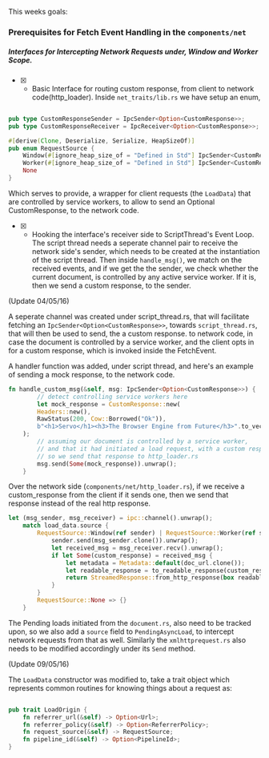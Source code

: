 
This weeks goals:

### Prerequisites for Fetch Event Handling in the `components/net`

##### Interfaces for Intercepting Network Requests under, Window and Worker Scope.

- [X] - Basic Interface for routing custom response, from client to network code(http_loader). Inside `net_traits/lib.rs` we have setup an enum,

```rust

pub type CustomResponseSender = IpcSender<Option<CustomResponse>>;
pub type CustomResponseReceiver = IpcReceiver<Option<CustomResponse>>;

#[derive(Clone, Deserialize, Serialize, HeapSizeOf)]
pub enum RequestSource {
    Window(#[ignore_heap_size_of = "Defined in Std"] IpcSender<CustomResponseSender>),
    Worker(#[ignore_heap_size_of = "Defined in Std"] IpcSender<CustomResponseSender>),
    None
}

```

Which serves to provide, a wrapper for client requests (the `LoadData`) that are controlled by service workers, to allow to send an Optional CustomResponse, to the network code.


- [X] - Hooking the interface's receiver side to ScriptThread's Event Loop. The script thread needs a seperate channel pair to receive the network side's sender, which needs to be created at the instantiation of the script thread. Then inside `handle_msg()`, we match on the received events, and if we get the the sender, we check whether the current document, is controlled by any active service worker. If it is, then we send a custom response, to the sender.

(Update 04/05/16)

A seperate channel was created under script_thread.rs, that will facilitate fetching an `IpcSender<Option<CustomResponse>>`, towards `script_thread.rs`, that will then be used to send, the a custom response. to network code, in case the document is controlled by a service worker, and the client opts in for a custom response, which is invoked inside the FetchEvent.

A handler function was added, under script thread, and here's an example of sending a mock response, to the network code.

```rust
fn handle_custom_msg(&self, msg: IpcSender<Option<CustomResponse>>) {
        // detect controlling service workers here
        let mock_response = CustomResponse::new(
        Headers::new(),
        RawStatus(200, Cow::Borrowed("Ok")),
        b"<h1>Servo</h1><h3>The Browser Engine from Future</h3>".to_vec()
    );  
    	// assuming our document is controlled by a service worker,
    	// and that it had initiated a load request, with a custom response
    	// so we send that response to http_loader.rs
        msg.send(Some(mock_response)).unwrap();
    }
```

Over the network side (`components/net/http_loader.rs`), if we receive a custom_response from the client if it sends one, then we send that response instead of the real http response.

```rust
let (msg_sender, msg_receiver) = ipc::channel().unwrap();
    match load_data.source {
        RequestSource::Window(ref sender) | RequestSource::Worker(ref sender) => {
            sender.send(msg_sender.clone()).unwrap();
            let received_msg = msg_receiver.recv().unwrap();
            if let Some(custom_response) = received_msg {
                let metadata = Metadata::default(doc_url.clone());
                let readable_response = to_readable_response(custom_response);
                return StreamedResponse::from_http_response(box readable_response, metadata);
            }
        }
        RequestSource::None => {}
    }
```

The Pending loads initiated from the `document.rs`, also need to be tracked upon, so we also add a `source` field to `PendingAsyncLoad`, to intercept network requests from that as well. Similarly the `xmlhttprequest.rs` also needs to be modified accordingly under its `Send` method.

(Update 09/05/16)

The `LoadData` constructor was modified to, take a trait object which represents common routines for knowing things about a request as:

```rust

pub trait LoadOrigin {
    fn referrer_url(&self) -> Option<Url>;
    fn referrer_policy(&self) -> Option<ReferrerPolicy>;
    fn request_source(&self) -> RequestSource;
    fn pipeline_id(&self) -> Option<PipelineId>;
}

```
